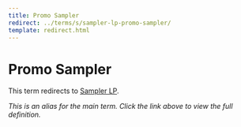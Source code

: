 ```yaml
---
title: Promo Sampler
redirect: ../terms/s/sampler-lp-promo-sampler/
template: redirect.html
---
```


# Promo Sampler

This term redirects to [Sampler LP](../terms/s/sampler-lp-promo-sampler/).

*This is an alias for the main term. Click the link above to view the full definition.*
